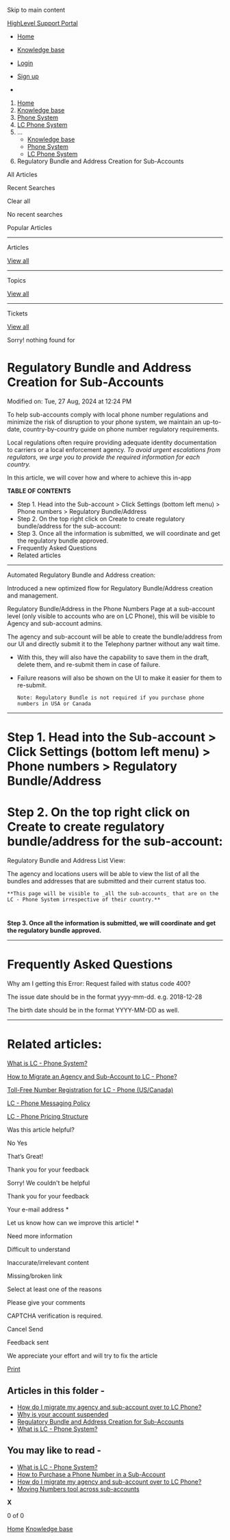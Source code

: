 Skip to main content

[ HighLevel Support Portal ](https://help.gohighlevel.com)

  * [ Home ](/support/home)
  * [ Knowledge base ](/support/solutions)

  * [Login](/support/login)
  * [Sign up](/support/signup)
  * 

  1. [Home](/support/home)
  2. [Knowledge base](/support/solutions)
  3. [Phone System](/support/solutions/48000415161)
  4. [LC Phone System](/support/solutions/folders/48000682872)
  5. ... 
     * [Knowledge base](/support/solutions)
     * [Phone System](/support/solutions/48000415161)
     * [LC Phone System](/support/solutions/folders/48000682872)
  6. Regulatory Bundle and Address Creation for Sub-Accounts

All  Articles 

Recent Searches

Clear all

No recent searches

Popular Articles

* * *

Articles

[View all](/support/search/solutions)

* * *

Topics

[View all](/support/search/topics)

* * *

Tickets

[View all](/support/search/tickets)

Sorry! nothing found for   

# Regulatory Bundle and Address Creation for Sub-Accounts

Modified on: Tue, 27 Aug, 2024 at 12:24 PM

To help sub-accounts comply with local phone number regulations and minimize the risk of disruption to your phone system, we maintain an up-to-date, country-by-country guide on phone number regulatory requirements.

Local regulations often require providing adequate identity documentation to carriers or a local enforcement agency. _To avoid urgent escalations from regulators, we urge you to provide the required information for each country._

In this article, we will cover how and where to achieve this in-app

**TABLE OF CONTENTS**

  * Step 1. Head into the Sub-account > Click Settings (bottom left menu) > Phone numbers > Regulatory Bundle/Address
  * Step 2. On the top right click on Create to create regulatory bundle/address for the sub-account:
  * Step 3. Once all the information is submitted, we will coordinate and get the regulatory bundle approved.
  * Frequently Asked Questions
  * Related articles

* * *

Automated Regulatory Bundle and Address creation:

Introduced a new optimized flow for Regulatory Bundle/Address creation and management.  

Regulatory Bundle/Address in the Phone Numbers Page at a sub-account level (only visible to accounts who are on LC Phone), this will be visible to Agency and sub-account admins.

The agency and sub-account will be able to create the bundle/address from our UI and directly submit it to the Telephony partner without any wait time. 

  * With this, they will also have the capability to save them in the draft, delete them, and re-submit them in case of failure.
  * Failure reasons will also be shown on the UI to make it easier for them to re-submit.  

        Note: Regulatory Bundle is not required if you purchase phone numbers in USA or Canada

* * *

# **Step 1. Head into the Sub-account > Click Settings (bottom left menu) > Phone numbers > Regulatory Bundle/Address**

# **Step 2. On the top right click on Create to create regulatory bundle/address for the sub-account:**

Regulatory Bundle and Address List View:

The agency and locations users will be able to view the list of all the bundles and addresses that are submitted and their current status too.

    **This page will be visible to _all the sub-accounts_ that are on the LC - Phone System irrespective of their country.**

#   
**Step 3. Once all the information is submitted, we will coordinate and get the regulatory bundle approved.**

* * *

# **Frequently Asked Questions**

Why am I getting this Error: Request failed with status code 400?

The issue date should be in the format yyyy-mm-dd. e.g. 2018-12-28

The birth date should be in the format YYYY-MM-DD as well.

* * *

# **Related articles:**

[What is LC - Phone System?](https://help.gohighlevel.com/en/support/solutions/articles/48001223546)

[How to Migrate an Agency and Sub-Account to LC - Phone?](https://help.gohighlevel.com/en/support/solutions/articles/48001204027)

[Toll-Free Number Registration for LC - Phone (US/Canada)](https://help.gohighlevel.com/en/support/solutions/articles/48001222300)

[LC - Phone Messaging Policy](https://help.gohighlevel.com/en/support/solutions/articles/48001213941)

[LC - Phone Pricing Structure](https://help.gohighlevel.com/en/support/solutions/articles/48001223556)

Was this article helpful?

No  Yes 

That’s Great!

Thank you for your feedback

Sorry! We couldn't be helpful

Thank you for your feedback

Your e-mail address *

Let us know how can we improve this article! *

Need more information 

Difficult to understand 

Inaccurate/irrelevant content 

Missing/broken link 

Select at least one of the reasons 

Please give your comments 

CAPTCHA verification is required. 

Cancel  Send 

Feedback sent

We appreciate your effort and will try to fix the article

[Print](javascript:print\(\))

## Articles in this folder -

  * [How do I migrate my agency and sub-account over to LC Phone?](/support/solutions/articles/48001204027-how-do-i-migrate-my-agency-and-sub-account-over-to-lc-phone-)
  * [Why is your account suspended](/support/solutions/articles/48001207676-why-is-your-account-suspended)
  * [Regulatory Bundle and Address Creation for Sub-Accounts](/support/solutions/articles/48001213216-regulatory-bundle-and-address-creation-for-sub-accounts)
  * [What is LC - Phone System?](/support/solutions/articles/48001223546-what-is-lc-phone-system-)

## You may like to read -

  * [What is LC - Phone System?](/support/solutions/articles/48001223546-what-is-lc-phone-system-)
  * [How to Purchase a Phone Number in a Sub-Account](/support/solutions/articles/48000981420-how-to-purchase-a-phone-number-in-a-sub-account)
  * [How do I migrate my agency and sub-account over to LC Phone?](/support/solutions/articles/48001204027-how-do-i-migrate-my-agency-and-sub-account-over-to-lc-phone-)
  * [Moving Numbers tool across sub-accounts](/support/solutions/articles/48001203968-moving-numbers-tool-across-sub-accounts)

**X**

0 of 0 []()

[Home](/support/home) [Knowledge base](/support/solutions)

